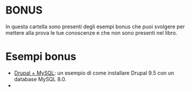 # BONUS

In questa cartella sono presenti degli esempi bonus che puoi svolgere per mettere alla prova le tue conoscenze e che non sono presenti nel libro.

# Esempi bonus
- [Drupal + MySQL](./drupal-mysql/README.md): un esempio di come installare Drupal 9.5 con un database MySQL 8.0.
- 
